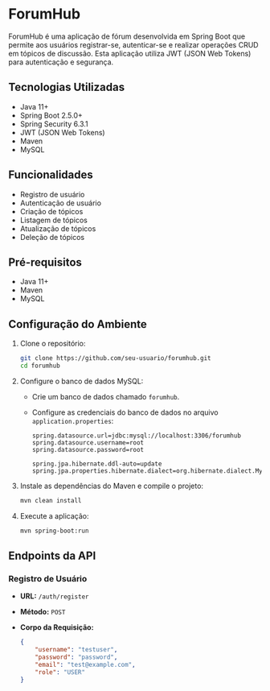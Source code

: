 # ForumHub

ForumHub é uma aplicação de fórum desenvolvida em Spring Boot que permite aos usuários registrar-se, autenticar-se e realizar operações CRUD em tópicos de discussão. Esta aplicação utiliza JWT (JSON Web Tokens) para autenticação e segurança.

## Tecnologias Utilizadas

- Java 11+
- Spring Boot 2.5.0+
- Spring Security 6.3.1
- JWT (JSON Web Tokens)
- Maven
- MySQL

## Funcionalidades

- Registro de usuário
- Autenticação de usuário
- Criação de tópicos
- Listagem de tópicos
- Atualização de tópicos
- Deleção de tópicos

## Pré-requisitos

- Java 11+
- Maven
- MySQL

## Configuração do Ambiente

1. Clone o repositório:

    ```sh
    git clone https://github.com/seu-usuario/forumhub.git
    cd forumhub
    ```

2. Configure o banco de dados MySQL:

    - Crie um banco de dados chamado `forumhub`.

    - Configure as credenciais do banco de dados no arquivo `application.properties`:

      ```properties
      spring.datasource.url=jdbc:mysql://localhost:3306/forumhub
      spring.datasource.username=root
      spring.datasource.password=root

      spring.jpa.hibernate.ddl-auto=update
      spring.jpa.properties.hibernate.dialect=org.hibernate.dialect.MySQL5Dialect
      ```

3. Instale as dependências do Maven e compile o projeto:

    ```sh
    mvn clean install
    ```

4. Execute a aplicação:

    ```sh
    mvn spring-boot:run
    ```

## Endpoints da API

### Registro de Usuário

- **URL:** `/auth/register`
- **Método:** `POST`
- **Corpo da Requisição:**

  ```json
  {
      "username": "testuser",
      "password": "password",
      "email": "test@example.com",
      "role": "USER"
  }
